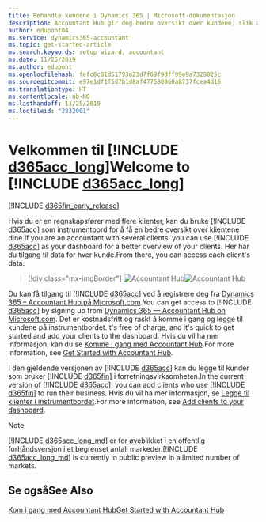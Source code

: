 ```yaml
---
title: Behandle kundene i Dynamics 365 | Microsoft-dokumentasjon
description: Accountant Hub gir deg bedre oversikt over kundene, slik at du kan bytte enkelt fra kunde til kunde.
author: edupont04
ms.service: dynamics365-accountant
ms.topic: get-started-article
ms.search.keywords: setup wizard, accountant
ms.date: 11/25/2019
ms.author: edupont
ms.openlocfilehash: fefc6c01d51793a23d7f69f9dff99e9a7329025c
ms.sourcegitcommit: e97e1df1f5d7b1d8af477580960a8737fcea4d16
ms.translationtype: HT
ms.contentlocale: nb-NO
ms.lasthandoff: 11/25/2019
ms.locfileid: "2832001"
---
```

# <a name="welcome-to-include-d365acc_longincludesd365acc_long_mdmd"></a><span data-ttu-id="33ea7-103">Velkommen til [!INCLUDE [d365acc_long](includes/d365acc_long_md.md)]</span><span class="sxs-lookup"><span data-stu-id="33ea7-103">Welcome to [!INCLUDE [d365acc_long](includes/d365acc_long_md.md)]</span></span>
[!INCLUDE [d365fin_early_release](includes/d365fin_early_release.md.md)]

<span data-ttu-id="33ea7-104">Hvis du er en regnskapsfører med flere klienter, kan du bruke [!INCLUDE [d365acc](includes/d365acc_md.md)] som instrumentbord for å få en bedre oversikt over klientene dine.</span><span class="sxs-lookup"><span data-stu-id="33ea7-104">If you are an accountant with several clients, you can use [!INCLUDE [d365acc](includes/d365acc_md.md)] as your dashboard for a better overview of your clients.</span></span> <span data-ttu-id="33ea7-105">Her har du tilgang til data for hver kunde.</span><span class="sxs-lookup"><span data-stu-id="33ea7-105">From there, you can access each client's data.</span></span>  

> [!div class="mx-imgBorder"]
> <span data-ttu-id="33ea7-106">![Accountant Hub](./media/accountant-get-started/accountant-dashboard.png)</span><span class="sxs-lookup"><span data-stu-id="33ea7-106">![Accountant Hub](./media/accountant-get-started/accountant-dashboard.png)</span></span>

<span data-ttu-id="33ea7-107">Du kan få tilgang til [!INCLUDE [d365acc](includes/d365acc_md.md)] ved å registrere deg fra [Dynamics 365 – Accountant Hub på Microsoft.com](https://www.microsoft.com/en-us/dynamics365/financial-insights-for-accountants).</span><span class="sxs-lookup"><span data-stu-id="33ea7-107">You can get access to [!INCLUDE [d365acc](includes/d365acc_md.md)] by signing up from [Dynamics 365 — Accountant Hub on Microsoft.com](https://www.microsoft.com/en-us/dynamics365/financial-insights-for-accountants).</span></span> <span data-ttu-id="33ea7-108">Det er kostnadsfritt og raskt å komme i gang og legge til kundene på instrumentbordet.</span><span class="sxs-lookup"><span data-stu-id="33ea7-108">It's free of charge, and it's quick to get started and add your clients to the dashboard.</span></span> <span data-ttu-id="33ea7-109">Hvis du vil ha mer informasjon, kan du se [Komme i gang med Accountant Hub](get-started.md).</span><span class="sxs-lookup"><span data-stu-id="33ea7-109">For more information, see [Get Started with Accountant Hub](get-started.md).</span></span>  

<span data-ttu-id="33ea7-110">I den gjeldende versjonen av [!INCLUDE [d365acc](includes/d365acc_md.md)] kan du legge til kunder som bruker [!INCLUDE [d365fin](includes/d365fin_long_md.md)] i forretningsvirksomheten.</span><span class="sxs-lookup"><span data-stu-id="33ea7-110">In the current version of [!INCLUDE [d365acc](includes/d365acc_md.md)], you can add clients who use [!INCLUDE [d365fin](includes/d365fin_long_md.md)] to run their business.</span></span> <span data-ttu-id="33ea7-111">Hvis du vil ha mer informasjon, se [Legge til klienter i instrumentbordet](add-client.md).</span><span class="sxs-lookup"><span data-stu-id="33ea7-111">For more information, see [Add clients to your dashboard](add-client.md).</span></span>  

> [!NOTE]
> <span data-ttu-id="33ea7-112">[!INCLUDE [d365acc_long_md](includes/d365acc_long_md.md)] er for øyeblikket i en offentlig forhåndsversjon i et begrenset antall markeder.</span><span class="sxs-lookup"><span data-stu-id="33ea7-112">[!INCLUDE [d365acc_long_md](includes/d365acc_long_md.md)] is currently in public preview in a limited number of markets.</span></span>

## <a name="see-also"></a><span data-ttu-id="33ea7-113">Se også</span><span class="sxs-lookup"><span data-stu-id="33ea7-113">See Also</span></span>
[<span data-ttu-id="33ea7-114">Kom i gang med Accountant Hub</span><span class="sxs-lookup"><span data-stu-id="33ea7-114">Get Started with Accountant Hub</span></span>](get-started.md)  
